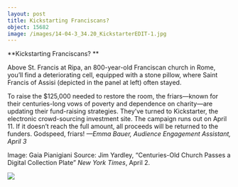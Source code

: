 ```yaml
---
layout: post
title: Kickstarting Franciscans?
object: 15682
image: /images/14-04-3_34.20_KickstarterEDIT-1.jpg
---
```

**Kickstarting Franciscans?
**

Above St. Francis at Ripa, an 800-year-old Franciscan church in Rome, you’ll find a deteriorating cell, equipped with a stone pillow, where Saint Francis of Assisi (depicted in the panel at left) often stayed. 

To raise the \$125,000 needed to restore the room, the friars—known for their centuries-long vows of poverty and dependence on charity—are updating their fund-raising strategies. They’ve turned to Kickstarter, the electronic crowd-sourcing investment site. The campaign runs out on April 11. If it doesn’t reach the full amount, all proceeds will be returned to the funders. Godspeed, friars!
 *—Emma Bauer, Audience Engagement Assistant, April 3*

Image: Gaia Pianigiani
 Source: Jim Yardley, “Centuries-Old Church Passes a Digital Collection Plate” *New York Times*, April 2.

![]({{siteurl.base}}/images/14-04-3_34.20_KickstarterEDIT-1.jpg)
